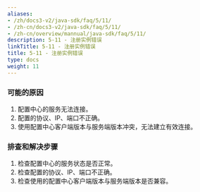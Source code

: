 ```yaml
---
aliases:
- /zh/docs3-v2/java-sdk/faq/5/11/
- /zh-cn/docs3-v2/java-sdk/faq/5/11/
- /zh-cn/overview/mannual/java-sdk/faq/5/11/
description: 5-11 - 注册实例错误
linkTitle: 5-11 - 注册实例错误
title: 5-11 - 注册实例错误
type: docs
weight: 11
---
```







### 可能的原因

1. 配置中心的服务无法连接。
2. 配置的协议、IP、端口不正确。
3. 使用配置中心客户端版本与服务端版本冲突，无法建立有效连接。

### 排查和解决步骤

1. 检查配置中心的服务状态是否正常。
2. 检查配置的协议、IP、端口不正确。
3. 检查使用的配置中心客户端版本与服务端版本是否兼容。
